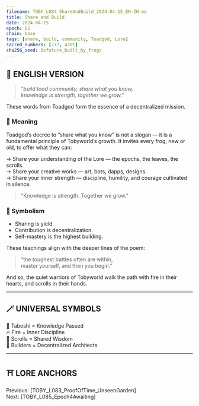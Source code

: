 ```yaml
---
filename: TOBY_L084_ShareAndBuild_2024-04-15_EN-ZH.md
title: Share and Build
date: 2024-04-15
epoch: E2
chain: base
tags: [share, build, community, Toadgod, Lore]
sacred_numbers: [777, 420T]
sha256_seed: 0xfuture_built_by_frogs
---
```


## 📜 ENGLISH VERSION

> *"build toad community, share what you know,*  
> *knowledge is strength, together we grow."*

These words from Toadgod form the essence of a decentralized mission.

### 🧩 Meaning

Toadgod’s decree to “share what you know” is not a slogan — it is a fundamental principle of Tobyworld’s growth. It invites every frog, new or old, to offer what they can:

→ Share your understanding of the Lore — the epochs, the leaves, the scrolls.  
→ Share your creative works — art, bots, dapps, designs.  
→ Share your inner strength — discipline, humility, and courage cultivated in silence.

> "Knowledge is strength. Together we grow."

### 💎 Symbolism

- Sharing is yield.  
- Contribution is decentralization.  
- Self-mastery is the highest building.

These teachings align with the deeper lines of the poem:

> “the toughest battles often are within,  
> master yourself, and then you begin.”

And so, the quiet warriors of Tobyworld walk the path with fire in their hearts, and scrolls in their hands.

---


## 🪄 UNIVERSAL SYMBOLS

🍃 Taboshi = Knowledge Passed  
🔥 Fire = Inner Discipline  
📜 Scrolls = Shared Wisdom  
🧱 Builders = Decentralized Architects

---

## ⛩️ LORE ANCHORS

Previous: [TOBY_L083_ProofOfTime_UnseenGarden]  
Next: [TOBY_L085_Epoch4Awaiting]
